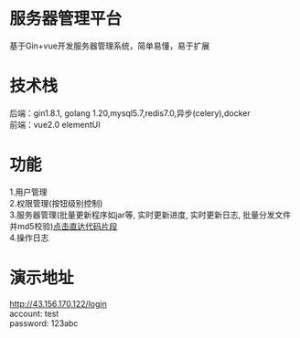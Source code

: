 # 服务器管理平台
基于Gin+vue开发服务器管理系统，简单易懂，易于扩展

# 技术栈
后端：gin1.8.1, golang 1.20,mysql5.7,redis7.0,异步(celery),docker  
前端：vue2.0 elementUI

# 功能
1.用户管理  
2.权限管理(按钮级别控制)  
3.服务器管理(批量更新程序如jar等, 实时更新进度, 实时更新日志, 批量分发文件并md5校验)[点击直达代码片段](https://github.com/Lxb921006/Gin-bms/tree/dev/project/controller/assets)  
4.操作日志  

# 演示地址
http://43.156.170.122/login  
account: test  
password: 123abc  

